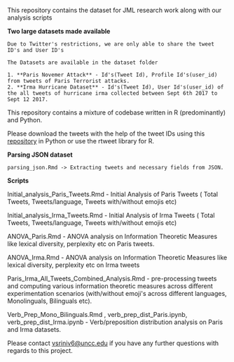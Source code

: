 

This repository contains the dataset for JML research work along with our analysis scripts

**Two large datasets made available**
```
Due to Twitter's restrictions, we are only able to share the tweet ID's and User ID's

The Datasets are available in the dataset folder

1. **Paris Novemer Attack** - Id's(Tweet Id), Profile Id's(user_id) from tweets of Paris Terrorist attacks.
2. **Irma Hurricane Dataset** - Id's(Tweet Id), User Id's(user_id) of the all tweets of hurricane irma collected between Sept 6th 2017 to Sept 12 2017.
```

This repository contains a mixture of codebase written in R (predominantly) and Python.

Please download the tweets with the help of the tweet IDs using this [repository](https://github.com/VidhushiniSrinivasan16/tweets_extraction) in Python or use the rtweet library for R.

**Parsing JSON dataset**
```
parsing_json.Rmd -> Extracting tweets and necessary fields from JSON.
```

**Scripts**

Initial_analysis_Paris_Tweets.Rmd - Initial Analysis of Paris Tweets ( Total Tweets, Tweets/language, Tweets with/without emojis etc) 

Initial_analysis_Irma_Tweets.Rmd - Initial Analysis of Irma Tweets ( Total Tweets, Tweets/language, Tweets with/without emojis etc) 

ANOVA_Paris.Rmd - ANOVA analysis on Information Theoretic Measures like lexical diversity, perplexity etc on Paris tweets.

ANOVA_Irma.Rmd - ANOVA analysis on Information Theoretic Measures like lexical diversity, perplexity etc on Irma tweets

Paris_Irma_All_Tweets_Combined_Analysis.Rmd - pre-processing tweets and computing various information theoretic measures across different experimentation scenarios (with/without emoji's across different languages, Monolinguals, Bilinguals etc).

Verb_Prep_Mono_Bilinguals.Rmd	, verb_prep_dist_Paris.ipynb, verb_prep_dist_Irma.ipynb	- Verb/preposition distribution analysis on Paris and Irma datasets.

Please contact vsriniv6@uncc.edu if you have any further questions with regards to this project. 

